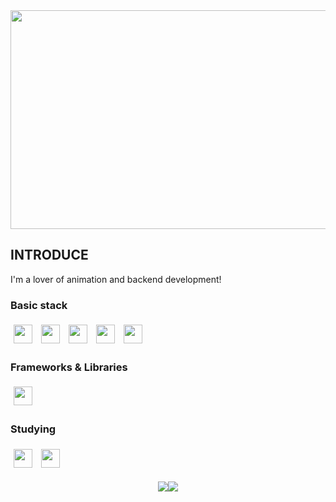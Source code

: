 <div align="left">
<div align="center">
  <img src="https://github.com/user-attachments/assets/e9e79db0-6c2f-41b1-8bf3-8b430d65e533" align="center" width="850" height="350">
</div>
<H2>INTRODUCE</H2>
I'm a lover of animation and backend development!
<h3>Basic stack</h3>
<div align="left">
  <img src="https://img.shields.io/badge/HTML5-E34F26?style=for-the-badge&logo=HTML5&logoColor=white" style="height: 30px; margin: 5px;">
  <img src="https://img.shields.io/badge/CSS3-1572B6?style=for-the-badge&logo=CSS3&logoColor=white" style="height: 30px; margin: 5px;">
  <img src="https://img.shields.io/badge/JavaScript-F7DF1E?style=for-the-badge&logo=JavaScript&logoColor=white" style="height: 30px; margin: 5px;">
  <img src="https://img.shields.io/badge/Java-5382A1?style=for-the-badge&logo=Java&logoColor=white" style="height: 30px; margin: 5px;">
  <img src="https://img.shields.io/badge/Python-3776AB?style=for-the-badge&logo=Python&logoColor=white" style="height: 30px; margin: 5px;">
</div>

<h3>Frameworks & Libraries</h3>
<div align="left">
  <img src="https://img.shields.io/badge/Spring%20Boot-6DB33F?style=for-the-badge&logo=Spring%20Boot&logoColor=white" style="height: 30px; margin: 5px;">
</div>

<h3>Studying</h3>
<div align="left">
  <img src="https://img.shields.io/badge/react-40AEF0?style=for-the-badge&logo=react&logoColor=white" style="height: 30px; margin: 5px;">
  <img src="https://img.shields.io/badge/nestjs-E0234E?style=for-the-badge&logo=nestjs&logoColor=white" style="height: 30px; margin: 5px;">
</div>

<br/>
<div style="display: flex; justify-content: center;">
<img src="https://github-readme-stats.vercel.app/api?username=codemaker-kim&show_icons=true" /> 
<img src="https://github-readme-stats.vercel.app/api/top-langs/?username=codemaker-kim&hide=jupyter%20notebook&layout=compact" /> 
</div>



<br/>
<br/>
